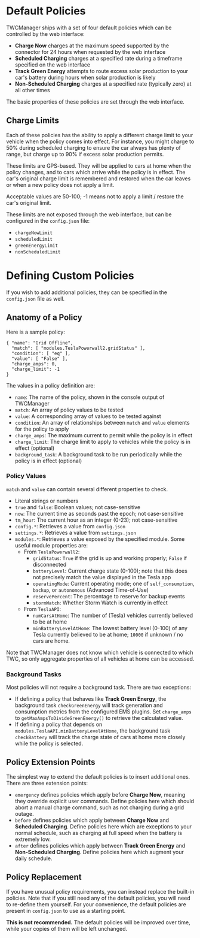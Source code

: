 # Default Policies

TWCManager ships with a set of four default policies which can be controlled by
the web interface:

- **Charge Now** charges at the maximum speed supported by the connector for 24
  hours when requested by the web interface
- **Scheduled Charging** charges at a specified rate during a timeframe
  specified on the web interface
- **Track Green Energy** attempts to route excess solar production to your car's
  battery during hours when solar production is likely
- **Non-Scheduled Charging** charges at a specified rate (typically zero) at all
  other times

The basic properties of these policies are set through the web interface.

## Charge Limits

Each of these policies has the ability to apply a different charge limit to your
vehicle when the policy comes into effect.  For instance, you might charge to
50% during scheduled charging to ensure the car always has plenty of range, but
charge up to 90% if excess solar production permits.

These limits are GPS-based.  They will be applied to cars at home when the
policy changes, and to cars which arrive while the policy is in effect.  The
car's original charge limit is remembered and restored when the car leaves or
when a new policy does not apply a limit.

Acceptable values are 50-100; -1 means not to apply a limit / restore the car's
original limit.

These limits are not exposed through the web interface, but can be configured in
the `config.json` file:

- `chargeNowLimit`
- `scheduledLimit`
- `greenEnergyLimit`
- `nonScheduledLimit`

# Defining Custom Policies

If you wish to add additional policies, they can be specified in the
`config.json` file as well.

## Anatomy of a Policy

Here is a sample policy:

    { "name": "Grid Offline",
      "match": [ "modules.TeslaPowerwall2.gridStatus" ],
      "condition": [ "eq" ],
      "value": [ "False" ],
      "charge_amps": 0,
      "charge_limit": -1
    }

The values in a policy definition are:

- `name`: The name of the policy, shown in the console output of TWCManager
- `match`:  An array of policy values to be tested
- `value`:  A corresponding array of values to be tested against
- `condition`:  An array of relationships between `match` and `value` elements for the
  policy to apply
- `charge_amps`:  The maximum current to permit while the policy is in effect
- `charge_limit`:  The charge limit to apply to vehicles while the policy is in
  effect (optional)
- `background_task`:  A background task to be run periodically while the policy
  is in effect (optional)

### Policy Values

`match` and `value` can contain several different properties to check.

- Literal strings or numbers
- `true` and `false`: Boolean values; not case-sensitive
- `now`: The current time as seconds past the epoch; not case-sensitive
- `tm_hour`:  The current hour as an integer (0-23); not case-sensitive
- `config.*`: Retrieves a value from `config.json`
- `settings.*`:  Retrieves a value from `settings.json`
- `modules.*`:  Retrieves a value exposed by the specified module.  Some useful
  module properties are:
  - From `TeslaPowerwall2`:
    - `gridStatus`:  `True` if the grid is up and working properly; `False` if
      disconnected
    - `batteryLevel`:  Current charge state (0-100); note that this does not
      precisely match the value displayed in the Tesla app
    - `operatingMode`:  Current operating mode; one of `self_consumption`,
      `backup`, or `autonomous` (Advanced Time-of-Use)
    - `reservePercent`:  The percentage to reserve for backup events
    - `stormWatch`:  Whether Storm Watch is currently in effect
  - From `TeslaAPI`:
    - `numCarsAtHome`:  The number of (Tesla) vehicles currently believed to be
      at home
    - `minBatteryLevelAtHome`:  The lowest battery level (0-100) of any Tesla
      currently believed to be at home; `10000` if unknown / no cars are home.

Note that TWCManager does not know which vehicle is connected to which TWC,
so only aggregate properties of all vehicles at home can be accessed.

### Background Tasks

Most policies will not require a background task.  There are two exceptions:

- If defining a policy that behaves like **Track Green Energy**, the background
  task `checkGreenEnergy` will track generation and consumption metrics from the
  configured EMS plugins.  Set `charge_amps` to
  `getMaxAmpsToDivideGreenEnergy()` to retrieve the calculated value.
- If defining a policy that depends on `modules.TeslaAPI.minBatteryLevelAtHome`,
  the background task `checkBattery` will track the charge state of cars at home
  more closely while the policy is selected.

## Policy Extension Points

The simplest way to extend the default policies is to insert additional ones.
There are three extension points:

- `emergency` defines policies which apply before **Charge Now**, meaning they
  override explicit user commands.  Define policies here which should abort a
  manual charge command, such as not charging during a grid outage.
- `before` defines policies which apply between **Charge Now** and **Scheduled
  Charging**.  Define policies here which are exceptions to your normal schedule,
  such as charging at full speed when the battery is extremely low.
- `after` defines policies which apply between **Track Green Energy** and
  **Non-Scheduled Charging**.  Define policies here which augment your daily
  schedule.

## Policy Replacement

If you have unusual policy requirements, you can instead replace the built-in
policies.  Note that if you still need any of the default policies, you will
need to re-define them yourself.  For your convenience, the default policies are
present in `config.json` to use as a starting point.

**This is not recommended.**  The default policies will be improved over time,
while your copies of them will be left unchanged.